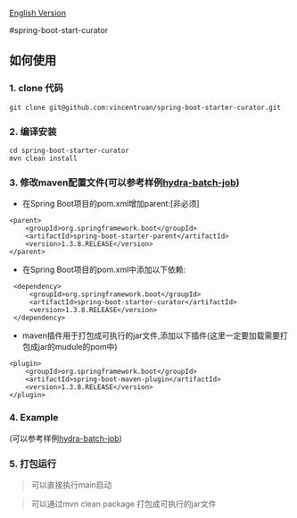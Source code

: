 [English Version](README_EN.md)

#spring-boot-start-curator

## 如何使用

### 1. clone 代码

```
git clone git@github.com:vincentruan/spring-boot-starter-curator.git
```

### 2. 编译安装

```
cd spring-boot-starter-curator
mvn clean install
```


### 3. 修改maven配置文件(可以参考样例[hydra-batch-job](https://github.com/vincentruan/hydra/tree/1.0.0-DEV-snapshot/hydra-batch-job))

* 在Spring Boot项目的pom.xml增加parent:[非必须]
```
<parent>
    <groupId>org.springframework.boot</groupId>
    <artifactId>spring-boot-starter-parent</artifactId>
    <version>1.3.8.RELEASE</version>
</parent>
 ```

* 在Spring Boot项目的pom.xml中添加以下依赖:
```
 <dependency>
     <groupId>org.springframework.boot</groupId>
     <artifactId>spring-boot-starter-curator</artifactId>
     <version>1.3.8.RELEASE</version>
 </dependency>
 ```

 * maven插件用于打包成可执行的jar文件,添加以下插件(这里一定要加载需要打包成jar的mudule的pom中)
```
<plugin>
    <groupId>org.springframework.boot</groupId>
    <artifactId>spring-boot-maven-plugin</artifactId>
    <version>1.3.8.RELEASE</version>
</plugin>
```

### 4. Example
(可以参考样例[hydra-batch-job](https://github.com/vincentruan/hydra/tree/1.0.0-DEV-snapshot/hydra-batch-job))


### 5. 打包运行

> 可以直接执行main启动

> 可以通过mvn clean package 打包成可执行的jar文件